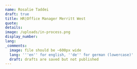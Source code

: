 ```yaml
---
name: Rosalie Taddei
draft: true
title: HR|Office Manager Merritt West
quote:
details:
image: /uploads/in-process.png
display_number:
lang:
_comments:
  image: file should be ~600px wide
  lang: '''en'' for english, ''de'' for german (lowercase)'
  draft: drafts are saved but not published
---
```



